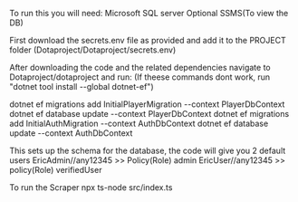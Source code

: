 To run this you will need:
Microsoft SQL server
Optional SSMS(To view the DB)

First download the secrets.env file as provided and add it to the PROJECT folder (Dotaproject/Dotaproject/secrets.env)

After downloading the code and the related dependencies navigate to Dotaproject/dotaproject and run:
(If theese commands dont work, run "dotnet tool install --global dotnet-ef")

dotnet ef migrations add InitialPlayerMigration --context PlayerDbContext
dotnet ef database update --context PlayerDbContext
dotnet ef migrations add InitialAuthMigration --context AuthDbContext
dotnet ef database update --context AuthDbContext

This sets up the schema for the database, the code will give you 2 default users
EricAdmin//any12345 >> Policy(Role) admin
EricUser//any12345  >> policy(Role) verifiedUser

To run the Scraper
npx ts-node src/index.ts
